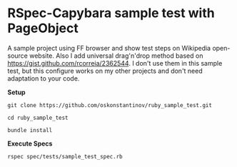 # RSpec-Capybara sample test with PageObject

A sample project using FF browser and show test steps on Wikipedia open-source website. Also I add universal drag'n'drop method based on https://gist.github.com/rcorreia/2362544. I don't use them in this sample test, but this configure works on my other projects and don't need adaptation to your code. 

**Setup**

`git clone https://github.com/oskonstantinov/ruby_sample_test.git`

`cd ruby_sample_test`

`bundle install`

**Execute Specs**

`rspec spec/tests/sample_test_spec.rb`
